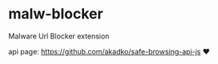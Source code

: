 # malw-blocker
Malware Url Blocker extension

api page: https://github.com/akadko/safe-browsing-api-js :heart: